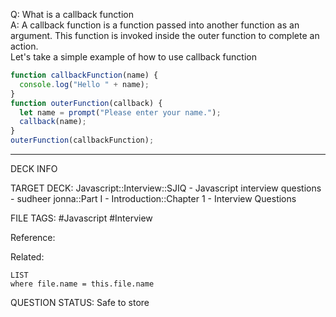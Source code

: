 Q: What is a callback function  
A: A callback function is a function passed into another function as an argument. This function is invoked inside the outer function to complete an action.  
Let's take a simple example of how to use callback function
```javascript
function callbackFunction(name) {
  console.log("Hello " + name);
}
function outerFunction(callback) {
  let name = prompt("Please enter your name.");
  callback(name);
}
outerFunction(callbackFunction);
```
<!--ID: 1693596718312-->

---

DECK INFO

TARGET DECK: Javascript::Interview::SJIQ - Javascript interview questions - sudheer jonna::Part I - Introduction::Chapter 1 - Interview Questions

FILE TAGS: #Javascript #Interview

Reference:

Related:

```dataview
LIST
where file.name = this.file.name
```

QUESTION STATUS: Safe to store